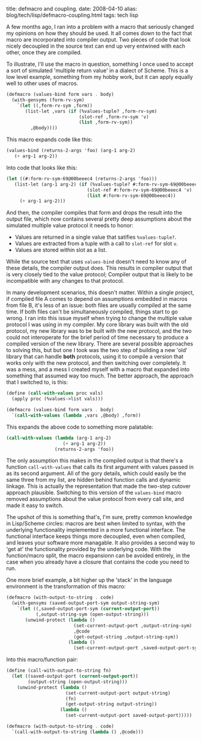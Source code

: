 title: defmacro and coupling.
date: 2008-04-10
alias: blog/tech/lisp/defmacro-coupling.html
tags: tech lisp

A few months ago, I ran into a problem with a macro that seriously
changed my opinions on how they should be used. It all comes down to
the fact that macro are incorporated into compiler output. Two pieces
of code that look nicely decoupled in the source text can end up very
entwined with each other, once they are compiled.

To illustrate, I'll use the macro in question, something I once used
to accept a sort of simulated 'multiple return value' in a dialect of
Scheme. This is a low level example, something from my hobby work, but
it can apply equally well to other uses of macros.

```scheme
(defmacro (values-bind form vars . body)
  (with-gensyms (form-rv-sym)
    `(let ((,form-rv-sym ,form))
       (list-let ,vars (if (%values-tuple? ,form-rv-sym)
                           (slot-ref ,form-rv-sym 'v)
                           (list ,form-rv-sym))
         ,@body))))
```

This macro expands code like this:

```scheme
(values-bind (returns-2-args 'foo) (arg-1 arg-2)
   (+ arg-1 arg-2))
```

Into code that looks like this:

```scheme
(let ((#:form-rv-sym-69@00beeec4 (returns-2-args 'foo)))
   (list-let (arg-1 arg-2) (if (%values-tuple? #:form-rv-sym-69@00beeec4)
                              (slot-ref #:form-rv-sym-69@00beeec4 'v)
                              (list #:form-rv-sym-69@00beeec4))
     (+ arg-1 arg-2)))
```

And then, the compiler compiles that form and drops the result into
the output file, which now contains several pretty deep assumptions
about the simulated multiple value protocol it needs to honor:

* Values are returned in a single value that satifies `%values-tuple?`.
* Values are extracted from a tuple with a call to `slot-ref` for slot `v`.
* Values are stored within slot as a list.

While the source text that uses `values-bind` doesn't need to
know any of these details, the compiler output does. This results in
compiler output that is very closely tied to the value protocol;
Compiler output that is likely to be incompatible with any changes to
that protocol.

In many development scenarios, this doesn't matter.  Within a single
project, if compiled file A comes to depend on assumptions embedded in
macros from file B, it's less of an issue: both files are usually
compiled at the same time. If both files can't be simultaneously
compiled, things start to go wrong. I ran into this issue myself when
trying to change the multiple value protocol I was using in my
compiler. My core library was built with the old protocol, my new
library was to be built with the new protocol, and the two could not
interoperate for the brief period of time necessary to produce a
compiled version of the new library. There are several possible
approaches to solving this, but but one I took was the two step of
building a new 'old' library that can handle <b>both</b> protocols,
using it to compile a version that works only with the new protocol,
and then switching over completely. It was a mess, and a mess I
created myself with a macro that expanded into something that assumed
way too much. The better approach, the approach that I switched to, is
this:

```scheme
(define (call-with-values proc vals)
  (apply proc (%values->list vals)))

(defmacro (values-bind form vars . body)
  `(call-with-values (lambda ,vars ,@body) ,form))
```

This expands the above code to something more palatable:

```scheme
(call-with-values (lambda (arg-1 arg-2)
                     (+ arg-1 arg-2))
                  (returns-2-args 'foo))
```

The only assumption this makes in the compiled output is that there's
a function `call-with-values` that calls its first argument
with values passed in as its second argument. All of the gory details,
which could easily be the same three from my list, are hidden behind
function calls and dynamic linkage. This is actually the
representation that made the two-step cutover approach
plausible. Switching to this version of the `values-bind` macro
removed assumptions about the value protocol from every call site, and
made it easy to switch.

The upshot of this is something that's, I'm sure, pretty common
knowledge in Lisp/Scheme circles: macros are best when limited to
syntax, with the underlying functionality implemented in a more
functional interface. The functional interface keeps things more
decoupled, even when compiled, and leaves your software more
managable. It also provides a second way to 'get at' the functionality
provided by the underlying code. With the function/macro split, the
macro expansionn can be avoided entirely, in the case when you already
have a closure that contains the code you need to run.

One more brief example, a bit higher up the 'stack' in the
language environment is the transformation of this macro:

```scheme
(defmacro (with-output-to-string . code)
  (with-gensyms (saved-output-port-sym output-string-sym)
    `(let ((,saved-output-port-sym (current-output-port))
           (,output-string-sym (open-output-string)))
       (unwind-protect (lambda ()
                         (set-current-output-port ,output-string-sym)
                         ,@code
                         (get-output-string ,output-string-sym))
                       (lambda ()
                         (set-current-output-port ,saved-output-port-sym))))))
```

Into this macro/function pair:

```scheme
(define (call-with-output-to-string fn)
  (let ((saved-output-port (current-output-port))
        (output-string (open-output-string)))
    (unwind-protect (lambda ()
                      (set-current-output-port output-string)
                      (fn)
                      (get-output-string output-string))
                    (lambda ()
                      (set-current-output-port saved-output-port)))))

(defmacro (with-output-to-string . code)
  `(call-with-output-to-string (lambda () ,@code)))
```
